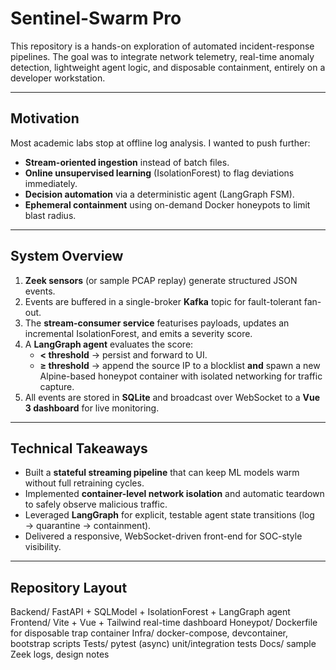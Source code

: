 # Sentinel-Swarm Pro

This repository is a hands-on exploration of automated incident-response pipelines. The goal was to integrate network telemetry, real-time anomaly detection, lightweight agent logic, and disposable containment, entirely on a developer workstation.

---

## Motivation

Most academic labs stop at offline log analysis. I wanted to push further:

* **Stream-oriented ingestion** instead of batch files.  
* **Online unsupervised learning** (IsolationForest) to flag deviations immediately.  
* **Decision automation** via a deterministic agent (LangGraph FSM).  
* **Ephemeral containment** using on-demand Docker honeypots to limit blast radius.

---

## System Overview

1. **Zeek sensors** (or sample PCAP replay) generate structured JSON events.  
2. Events are buffered in a single-broker **Kafka** topic for fault-tolerant fan-out.  
3. The **stream-consumer service** featurises payloads, updates an incremental IsolationForest, and emits a severity score.  
4. A **LangGraph agent** evaluates the score:  
   * **< threshold** → persist and forward to UI.  
   * **≥ threshold** → append the source IP to a blocklist **and** spawn a new Alpine-based honeypot container with isolated networking for traffic capture.  
5. All events are stored in **SQLite** and broadcast over WebSocket to a **Vue 3 dashboard** for live monitoring.

---

## Technical Takeaways

* Built a **stateful streaming pipeline** that can keep ML models warm without full retraining cycles.  
* Implemented **container-level network isolation** and automatic teardown to safely observe malicious traffic.  
* Leveraged **LangGraph** for explicit, testable agent state transitions (log → quarantine → containment).  
* Delivered a responsive, WebSocket-driven front-end for SOC-style visibility.

---

## Repository Layout
Backend/ FastAPI + SQLModel + IsolationForest + LangGraph agent
Frontend/ Vite + Vue + Tailwind real-time dashboard
Honeypot/ Dockerfile for disposable trap container
Infra/ docker-compose, devcontainer, bootstrap scripts
Tests/ pytest (async) unit/integration tests
Docs/ sample Zeek logs, design notes
